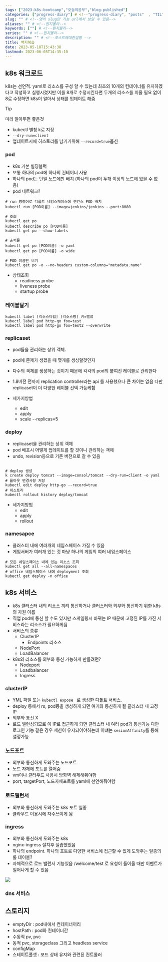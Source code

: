 ```yaml
---
tags: ["2023-k8s-bootcamp","오늘의공부","blog-published"] 
categories: ["progress-diary"] # <!--"progress-diary", "posts"  , "TIL"하나만 선택해서보셈 -->
slug: "" # <!--영어 slug만 가능 url에서 보일 수 있음-->
aliases: "" # <!--뭔지몰라-->
keywords: [""] # <!--뭔지몰라-->
series: "" # <!--뭔지몰라-->
description: "" # <!--포스트에대한설명 -->
title: 백지복습
date: 2023-05-18T15:43:38
lastmod: 2023-06-05T14:35:10
---
```


## k8s 워크로드 

k8s는 선언적. yaml로 리소스를 구성 할 수 있는데 최초의 10개의 컨테이너를 유지하겠다고 작성하고 실행시켰지만 이를 8개로 수정시킨다면 두개의 리소스를 지울 필요 없이 8로 수정하면 k8s이 알아서 상태를 업데이트 해줌

> [!tip]
> 미리 알아두면 좋은것
> - kubectl 별칭 k로 지정
> - `--dry-run=client` 
> - 업데이트시에 히스토리를 남기기위해 `--record=true`옵션


### pod
- k8s 기본 빌딩블럭
- 보통 하나의 pod에 하나의 컨테이너 사용
- 하나의 pod는 단일 노드에만 배치 (하나의 pod이 두개 이상의 노드에 있을 수 없음)
- pod 네트워크? 

```
# run 명령어로 디폴트 네임스페이스에 젠킨스 POD 배치 
kubectl run [POD이름] --image=jenkins/jenkins --port:8080

# 조회
kubectl get po 
kubectl describe po [POD이름]
kubectl get po --show-labels

# 출력물
kubectl get po [POD이름] -o yaml 
kubectl get po [POD이름] -o wide

# POD 이름만 보기 
kubectl get po -o --no-headers custom-columns="metadata.name"
```

- 상태조회
	- readiness probe
	- liveness probe
	- startup probe

### 레이블달기

```
kubectl label [리소스타입] [리소스명] 키=밸류
kubectl label pod http-go foo=test
kubectl label pod http-go foo=test2 --overwrite
```

### replicaset
- pod들을 관리하는 상위 객체. 
- pod에 문제가 생겼을 때 몇개를 생성할것인지
- 다수의 객체를 생성하는 것이기 때문에 각각의 pod의 붙여진 레이블로 관리한다 
- 1.8버전 전까지  replication controller라는 api 를 사용했으나 큰 차이는 없음 다만 replicaset이 더 다양한 레이블 선택 가능케함 

- 세가지방법
	- edit
	- apply
	- scale --replicas=5  



### deploy
- replicaset을 관리하는 상위 객체
- pod 배포시 어떻게 업데이트를 할 것이니 관리하는 객체
- undo, revision등으로 기존 버전으로 갈 수 있음
```

# deploy 생성
k create deploy tomcat --image=consol/tomcat --dry-run=client -o yaml
# 롤아웃 변경사항 저장
kubectl edit deploy http-go --record=true
# 히스토리
kubectl rollout history deploy/tomcat
```
- 세가지방법
	- edit
	- apply
	- rollout




### namesapce

- 클러스터 내에 여러개의 네임스페이스 가질 수 있음
- 게임서버가 여러개 있는 것 마냥 하나의 게임의 여러 네임스페이스

```
# 모든 네임스페이스 내에 있는 리소스 조회
kubectl get all --all-namespaces
# office 네임스페이스 내에 deployment 조회 
kubectl get deploy -n office

```


## k8s 서비스

- k8s 클러스터 내의 리소스 끼리 통신하거나 클러스터와 외부와 통신하기 위한 k8s 의 자원 이름
- 직업 pod에 통신 할 수도 있지만 스케일링시 바뀌는 IP 때문에 고정된 IP를 가진 서비스라는 리소스가 필요하게됨
- 서비스의 종류 
	- ClusterIP 
		- Endpoints 리소스 
	- NodePort
	- LoadBalancer
- k8s의 리소스를 외부와 통신 가능하게 만들려면?
	- Nodeport
	- Loadbalancer
	- Ingress



### clusterIP

- YML 파일 또는 `kubectl expose ` 로 생성한 디폴트 서비스.
- deploy 통해서  rs, pod등을 생성하게 되면 여기와 통신하게 될 클러스터 내 고정 IP
- 외부와 통신 X
- 로드 밸런싱되므로 이 IP로 접근하게 되면 클러스터 내 여러 pod과 통신가능 다만 로그인 기능 같은 경우 세션이 유지되어야하는데 이떄는 `sesionAffinity`를 통해 설정가능


### 노드포트

- 외부와 통신하게 도와주는 노드포트 
- 노드 자체에 포트를 열어줌
- vm이나 클라우드 사용시 방화벽 해제해줘야함
- port, targetPort, 노드자체포트를 yaml에 선언해줘야함

### 로드밸런서

- 외부와 통신하게 도와주는 k8s 포트 일종
- 클라우드 이용시에 자주쓰이게 됨


### ingress 

- 외부와 통신하게 도와주는 k8s 
- nginx-ingress 설치후 실습했었음
- 하나의 endpoint. 하나의 포트로 다양한 서비스에 접근할 수 있게 도와주는 일종의 룰 테이블? 
- 자체적으로 로드 밸런서 기능있음 /welcome/test 로 요청이 들어올 때만 이벤트가 일어나게 할 수 있음 

![](https://i.imgur.com/RK6YWyL.png)


### dns 서비스




## 스토리지

- emptyDir : pod내에서 컨테이너끼리 
- hostPath : pod와 컨테이너간
- 수동적 pv, pvc
- 동적 pvc, storageclass 그리고 headless service 
- configMap
- 스테이트풀셋 : 포드 상태 유지와 관련된 컨트롤러
